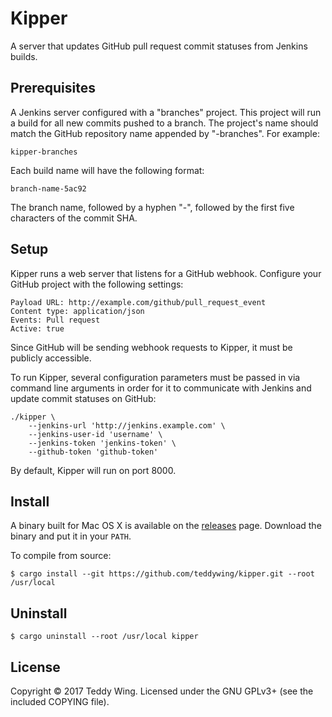 Kipper
======

A server that updates GitHub pull request commit statuses from Jenkins builds.


## Prerequisites

A Jenkins server configured with a "branches" project. This project will run a
build for all new commits pushed to a branch. The project's name should match
the GitHub repository name appended by "-branches". For example:

	kipper-branches

Each build name will have the following format:

	branch-name-5ac92

The branch name, followed by a hyphen "-", followed by the first five characters
of the commit SHA.


## Setup

Kipper runs a web server that listens for a GitHub webhook. Configure your
GitHub project with the following settings:

	Payload URL: http://example.com/github/pull_request_event
	Content type: application/json
	Events: Pull request
	Active: true

Since GitHub will be sending webhook requests to Kipper, it must be publicly
accessible.

To run Kipper, several configuration parameters must be passed in via command
line arguments in order for it to communicate with Jenkins and update commit
statuses on GitHub:

	./kipper \
		--jenkins-url 'http://jenkins.example.com' \
		--jenkins-user-id 'username' \
		--jenkins-token 'jenkins-token' \
		--github-token 'github-token'

By default, Kipper will run on port 8000.


## Install

A binary built for Mac OS X is available on the [releases][1] page. Download the
binary and put it in your `PATH`.

To compile from source:

	$ cargo install --git https://github.com/teddywing/kipper.git --root /usr/local


## Uninstall

	$ cargo uninstall --root /usr/local kipper


## License
Copyright © 2017 Teddy Wing. Licensed under the GNU GPLv3+ (see the included
COPYING file).


[1]: https://github.com/teddywing/kipper/releases
